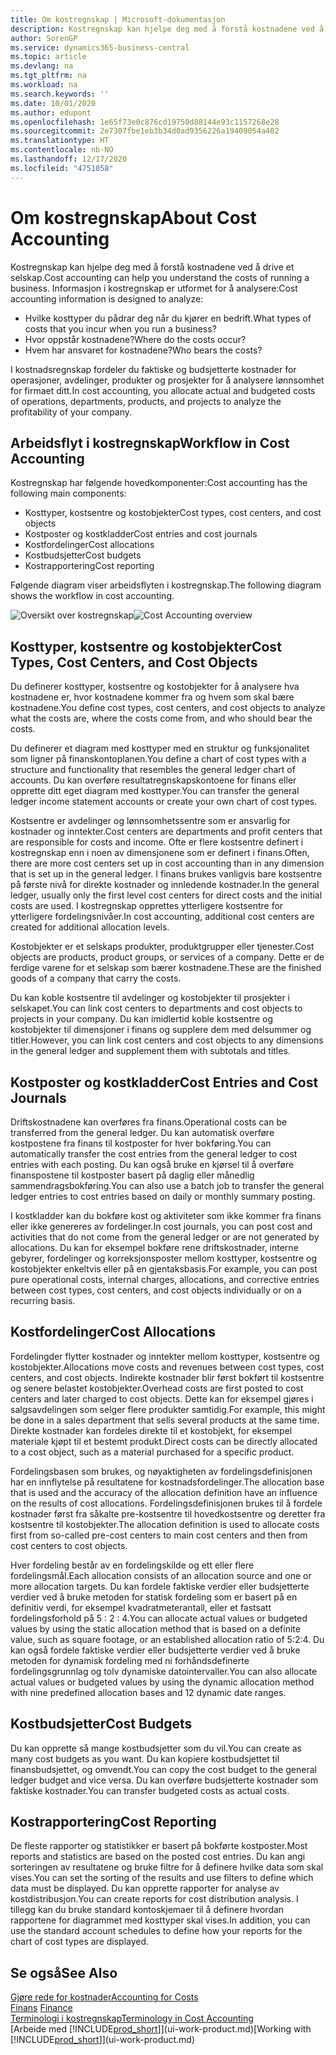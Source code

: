 ```yaml
---
title: Om kostregnskap | Microsoft-dokumentasjon
description: Kostregnskap kan hjelpe deg med å forstå kostnadene ved å drive et selskap.
author: SorenGP
ms.service: dynamics365-business-central
ms.topic: article
ms.devlang: na
ms.tgt_pltfrm: na
ms.workload: na
ms.search.keywords: ''
ms.date: 10/01/2020
ms.author: edupont
ms.openlocfilehash: 1e65f73e0c876cd19750d88144e93c1157268e28
ms.sourcegitcommit: 2e7307fbe1eb3b34d0ad9356226a19409054a402
ms.translationtype: HT
ms.contentlocale: nb-NO
ms.lasthandoff: 12/17/2020
ms.locfileid: "4751058"
---
```

# <a name="about-cost-accounting"></a><span data-ttu-id="17e4f-103">Om kostregnskap</span><span class="sxs-lookup"><span data-stu-id="17e4f-103">About Cost Accounting</span></span>
<span data-ttu-id="17e4f-104">Kostregnskap kan hjelpe deg med å forstå kostnadene ved å drive et selskap.</span><span class="sxs-lookup"><span data-stu-id="17e4f-104">Cost accounting can help you understand the costs of running a business.</span></span> <span data-ttu-id="17e4f-105">Informasjon i kostregnskap er utformet for å analysere:</span><span class="sxs-lookup"><span data-stu-id="17e4f-105">Cost accounting information is designed to analyze:</span></span>  

-   <span data-ttu-id="17e4f-106">Hvilke kosttyper du pådrar deg når du kjører en bedrift.</span><span class="sxs-lookup"><span data-stu-id="17e4f-106">What types of costs that you incur when you run a business?</span></span>  
-   <span data-ttu-id="17e4f-107">Hvor oppstår kostnadene?</span><span class="sxs-lookup"><span data-stu-id="17e4f-107">Where do the costs occur?</span></span>  
-   <span data-ttu-id="17e4f-108">Hvem har ansvaret for kostnadene?</span><span class="sxs-lookup"><span data-stu-id="17e4f-108">Who bears the costs?</span></span>  

<span data-ttu-id="17e4f-109">I kostnadsregnskap fordeler du faktiske og budsjetterte kostnader for operasjoner, avdelinger, produkter og prosjekter for å analysere lønnsomhet for firmaet ditt.</span><span class="sxs-lookup"><span data-stu-id="17e4f-109">In cost accounting, you allocate actual and budgeted costs of operations, departments, products, and projects to analyze the profitability of your company.</span></span>  

## <a name="workflow-in-cost-accounting"></a><span data-ttu-id="17e4f-110">Arbeidsflyt i kostregnskap</span><span class="sxs-lookup"><span data-stu-id="17e4f-110">Workflow in Cost Accounting</span></span>  
<span data-ttu-id="17e4f-111">Kostregnskap har følgende hovedkomponenter:</span><span class="sxs-lookup"><span data-stu-id="17e4f-111">Cost accounting has the following main components:</span></span>  

-   <span data-ttu-id="17e4f-112">Kosttyper, kostsentre og kostobjekter</span><span class="sxs-lookup"><span data-stu-id="17e4f-112">Cost types, cost centers, and cost objects</span></span>  
-   <span data-ttu-id="17e4f-113">Kostposter og kostkladder</span><span class="sxs-lookup"><span data-stu-id="17e4f-113">Cost entries and cost journals</span></span>  
-   <span data-ttu-id="17e4f-114">Kostfordelinger</span><span class="sxs-lookup"><span data-stu-id="17e4f-114">Cost allocations</span></span>  
-   <span data-ttu-id="17e4f-115">Kostbudsjetter</span><span class="sxs-lookup"><span data-stu-id="17e4f-115">Cost budgets</span></span>
-   <span data-ttu-id="17e4f-116">Kostrapportering</span><span class="sxs-lookup"><span data-stu-id="17e4f-116">Cost reporting</span></span>  

<span data-ttu-id="17e4f-117">Følgende diagram viser arbeidsflyten i kostregnskap.</span><span class="sxs-lookup"><span data-stu-id="17e4f-117">The following diagram shows the workflow in cost accounting.</span></span>  

<span data-ttu-id="17e4f-118">![Oversikt over kostregnskap](media/costaccountingoverview.png "CostAccountingOverview")</span><span class="sxs-lookup"><span data-stu-id="17e4f-118">![Cost Accounting overview](media/costaccountingoverview.png "CostAccountingOverview")</span></span>  

## <a name="cost-types-cost-centers-and-cost-objects"></a><span data-ttu-id="17e4f-119">Kosttyper, kostsentre og kostobjekter</span><span class="sxs-lookup"><span data-stu-id="17e4f-119">Cost Types, Cost Centers, and Cost Objects</span></span>  
<span data-ttu-id="17e4f-120">Du definerer kosttyper, kostsentre og kostobjekter for å analysere hva kostnadene er, hvor kostnadene kommer fra og hvem som skal bære kostnadene.</span><span class="sxs-lookup"><span data-stu-id="17e4f-120">You define cost types, cost centers, and cost objects to analyze what the costs are, where the costs come from, and who should bear the costs.</span></span>  

<span data-ttu-id="17e4f-121">Du definerer et diagram med kosttyper med en struktur og funksjonalitet som ligner på finanskontoplanen.</span><span class="sxs-lookup"><span data-stu-id="17e4f-121">You define a chart of cost types with a structure and functionality that resembles the general ledger chart of accounts.</span></span> <span data-ttu-id="17e4f-122">Du kan overføre resultatregnskapskontoene for finans eller opprette ditt eget diagram med kosttyper.</span><span class="sxs-lookup"><span data-stu-id="17e4f-122">You can transfer the general ledger income statement accounts or create your own chart of cost types.</span></span>  

<span data-ttu-id="17e4f-123">Kostsentre er avdelinger og lønnsomhetssentre som er ansvarlig for kostnader og inntekter.</span><span class="sxs-lookup"><span data-stu-id="17e4f-123">Cost centers are departments and profit centers that are responsible for costs and income.</span></span> <span data-ttu-id="17e4f-124">Ofte er flere kostsentre definert i kostregnskap enn i noen av dimensjonene som er definert i finans.</span><span class="sxs-lookup"><span data-stu-id="17e4f-124">Often, there are more cost centers set up in cost accounting than in any dimension that is set up in the general ledger.</span></span> <span data-ttu-id="17e4f-125">I finans brukes vanligvis bare kostsentre på første nivå for direkte kostnader og innledende kostnader.</span><span class="sxs-lookup"><span data-stu-id="17e4f-125">In the general ledger, usually only the first level cost centers for direct costs and the initial costs are used.</span></span> <span data-ttu-id="17e4f-126">I kostregnskap opprettes ytterligere kostsentre for ytterligere fordelingsnivåer.</span><span class="sxs-lookup"><span data-stu-id="17e4f-126">In cost accounting, additional cost centers are created for additional allocation levels.</span></span>  

<span data-ttu-id="17e4f-127">Kostobjekter er et selskaps produkter, produktgrupper eller tjenester.</span><span class="sxs-lookup"><span data-stu-id="17e4f-127">Cost objects are products, product groups, or services of a company.</span></span> <span data-ttu-id="17e4f-128">Dette er de ferdige varene for et selskap som bærer kostnadene.</span><span class="sxs-lookup"><span data-stu-id="17e4f-128">These are the finished goods of a company that carry the costs.</span></span>  

<span data-ttu-id="17e4f-129">Du kan koble kostsentre til avdelinger og kostobjekter til prosjekter i selskapet.</span><span class="sxs-lookup"><span data-stu-id="17e4f-129">You can link cost centers to departments and cost objects to projects in your company.</span></span> <span data-ttu-id="17e4f-130">Du kan imidlertid koble kostsentre og kostobjekter til dimensjoner i finans og supplere dem med delsummer og titler.</span><span class="sxs-lookup"><span data-stu-id="17e4f-130">However, you can link cost centers and cost objects to any dimensions in the general ledger and supplement them with subtotals and titles.</span></span>  

## <a name="cost-entries-and-cost-journals"></a><span data-ttu-id="17e4f-131">Kostposter og kostkladder</span><span class="sxs-lookup"><span data-stu-id="17e4f-131">Cost Entries and Cost Journals</span></span>  
<span data-ttu-id="17e4f-132">Driftskostnadene kan overføres fra finans.</span><span class="sxs-lookup"><span data-stu-id="17e4f-132">Operational costs can be transferred from the general ledger.</span></span> <span data-ttu-id="17e4f-133">Du kan automatisk overføre kostpostene fra finans til kostposter for hver bokføring.</span><span class="sxs-lookup"><span data-stu-id="17e4f-133">You can automatically transfer the cost entries from the general ledger to cost entries with each posting.</span></span> <span data-ttu-id="17e4f-134">Du kan også bruke en kjørsel til å overføre finanspostene til kostposter basert på daglig eller månedlig sammendragsbokføring.</span><span class="sxs-lookup"><span data-stu-id="17e4f-134">You can also use a batch job to transfer the general ledger entries to cost entries based on daily or monthly summary posting.</span></span>  

<span data-ttu-id="17e4f-135">I kostkladder kan du bokføre kost og aktiviteter som ikke kommer fra finans eller ikke genereres av fordelinger.</span><span class="sxs-lookup"><span data-stu-id="17e4f-135">In cost journals, you can post cost and activities that do not come from the general ledger or are not generated by allocations.</span></span> <span data-ttu-id="17e4f-136">Du kan for eksempel bokføre rene driftskostnader, interne gebyrer, fordelinger og korreksjonsposter mellom kosttyper, kostsentre og kostobjekter enkeltvis eller på en gjentaksbasis.</span><span class="sxs-lookup"><span data-stu-id="17e4f-136">For example, you can post pure operational costs, internal charges, allocations, and corrective entries between cost types, cost centers, and cost objects individually or on a recurring basis.</span></span>  

## <a name="cost-allocations"></a><span data-ttu-id="17e4f-137">Kostfordelinger</span><span class="sxs-lookup"><span data-stu-id="17e4f-137">Cost Allocations</span></span>  
<span data-ttu-id="17e4f-138">Fordelingder flytter kostnader og inntekter mellom kosttyper, kostsentre og kostobjekter.</span><span class="sxs-lookup"><span data-stu-id="17e4f-138">Allocations move costs and revenues between cost types, cost centers, and cost objects.</span></span> <span data-ttu-id="17e4f-139">Indirekte kostnader blir først bokført til kostsentre og senere belastet kostobjekter.</span><span class="sxs-lookup"><span data-stu-id="17e4f-139">Overhead costs are first posted to cost centers and later charged to cost objects.</span></span> <span data-ttu-id="17e4f-140">Dette kan for eksempel gjøres i salgsavdelingen som selger flere produkter samtidig.</span><span class="sxs-lookup"><span data-stu-id="17e4f-140">For example, this might be done in a sales department that sells several products at the same time.</span></span> <span data-ttu-id="17e4f-141">Direkte kostnader kan fordeles direkte til et kostobjekt, for eksempel materiale kjøpt til et bestemt produkt.</span><span class="sxs-lookup"><span data-stu-id="17e4f-141">Direct costs can be directly allocated to a cost object, such as a material purchased for a specific product.</span></span>  

<span data-ttu-id="17e4f-142">Fordelingsbasen som brukes, og nøyaktigheten av fordelingsdefinisjonen har en innflytelse på resultatene for kostnadsfordelinger.</span><span class="sxs-lookup"><span data-stu-id="17e4f-142">The allocation base that is used and the accuracy of the allocation definition have an influence on the results of cost allocations.</span></span> <span data-ttu-id="17e4f-143">Fordelingsdefinisjonen brukes til å fordele kostnader først fra såkalte pre-kostsentre til hovedkostsentre og deretter fra kostsentre til kostobjekter.</span><span class="sxs-lookup"><span data-stu-id="17e4f-143">The allocation definition is used to allocate costs first from so-called pre-cost centers to main cost centers and then from cost centers to cost objects.</span></span>  

<span data-ttu-id="17e4f-144">Hver fordeling består av en fordelingskilde og ett eller flere fordelingsmål.</span><span class="sxs-lookup"><span data-stu-id="17e4f-144">Each allocation consists of an allocation source and one or more allocation targets.</span></span> <span data-ttu-id="17e4f-145">Du kan fordele faktiske verdier eller budsjetterte verdier ved å bruke metoden for statisk fordeling som er basert på en definitiv verdi, for eksempel kvadratmeterantall, eller et fastsatt fordelingsforhold på 5 : 2 : 4.</span><span class="sxs-lookup"><span data-stu-id="17e4f-145">You can allocate actual values or budgeted values by using the static allocation method that is based on a definite value, such as square footage, or an established allocation ratio of 5:2:4.</span></span> <span data-ttu-id="17e4f-146">Du kan også fordele faktiske verdier eller budsjetterte verdier ved å bruke metoden for dynamisk fordeling med ni forhåndsdefinerte fordelingsgrunnlag og tolv dynamiske datointervaller.</span><span class="sxs-lookup"><span data-stu-id="17e4f-146">You can also allocate actual values or budgeted values by using the dynamic allocation method with nine predefined allocation bases and 12 dynamic date ranges.</span></span>  

## <a name="cost-budgets"></a><span data-ttu-id="17e4f-147">Kostbudsjetter</span><span class="sxs-lookup"><span data-stu-id="17e4f-147">Cost Budgets</span></span>  
<span data-ttu-id="17e4f-148">Du kan opprette så mange kostbudsjetter som du vil.</span><span class="sxs-lookup"><span data-stu-id="17e4f-148">You can create as many cost budgets as you want.</span></span> <span data-ttu-id="17e4f-149">Du kan kopiere kostbudsjettet til finansbudsjettet, og omvendt.</span><span class="sxs-lookup"><span data-stu-id="17e4f-149">You can copy the cost budget to the general ledger budget and vice versa.</span></span> <span data-ttu-id="17e4f-150">Du kan overføre budsjetterte kostnader som faktiske kostnader.</span><span class="sxs-lookup"><span data-stu-id="17e4f-150">You can transfer budgeted costs as actual costs.</span></span>  

## <a name="cost-reporting"></a><span data-ttu-id="17e4f-151">Kostrapportering</span><span class="sxs-lookup"><span data-stu-id="17e4f-151">Cost Reporting</span></span>  
<span data-ttu-id="17e4f-152">De fleste rapporter og statistikker er basert på bokførte kostposter.</span><span class="sxs-lookup"><span data-stu-id="17e4f-152">Most reports and statistics are based on the posted cost entries.</span></span> <span data-ttu-id="17e4f-153">Du kan angi sorteringen av resultatene og bruke filtre for å definere hvilke data som skal vises.</span><span class="sxs-lookup"><span data-stu-id="17e4f-153">You can set the sorting of the results and use filters to define which data must be displayed.</span></span> <span data-ttu-id="17e4f-154">Du kan opprette rapporter for analyse av kostdistribusjon.</span><span class="sxs-lookup"><span data-stu-id="17e4f-154">You can create reports for cost distribution analysis.</span></span> <span data-ttu-id="17e4f-155">I tillegg kan du bruke standard kontoskjemaer til å definere hvordan rapportene for diagrammet med kosttyper skal vises.</span><span class="sxs-lookup"><span data-stu-id="17e4f-155">In addition, you can use the standard account schedules to define how your reports for the chart of cost types are displayed.</span></span>  

## <a name="see-also"></a><span data-ttu-id="17e4f-156">Se også</span><span class="sxs-lookup"><span data-stu-id="17e4f-156">See Also</span></span>  
 [<span data-ttu-id="17e4f-157">Gjøre rede for kostnader</span><span class="sxs-lookup"><span data-stu-id="17e4f-157">Accounting for Costs</span></span>](finance-manage-cost-accounting.md)  
 <span data-ttu-id="17e4f-158">[Finans](finance.md) </span><span class="sxs-lookup"><span data-stu-id="17e4f-158">[Finance](finance.md) </span></span>  
 [<span data-ttu-id="17e4f-159">Terminologi i kostregnskap</span><span class="sxs-lookup"><span data-stu-id="17e4f-159">Terminology in Cost Accounting</span></span>](finance-terminology-in-cost-accounting.md)  
 <span data-ttu-id="17e4f-160">[Arbeide med [!INCLUDE[prod_short](includes/prod_short.md)]](ui-work-product.md)</span><span class="sxs-lookup"><span data-stu-id="17e4f-160">[Working with [!INCLUDE[prod_short](includes/prod_short.md)]](ui-work-product.md)</span></span>
